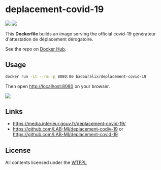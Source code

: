 # deplacement-covid-19

[![](https://images.microbadger.com/badges/version/badouralix/deplacement-covid-19.svg)](https://microbadger.com/images/badouralix/deplacement-covid-19 "Get your own version badge on microbadger.com") [![](https://images.microbadger.com/badges/image/badouralix/deplacement-covid-19.svg)](https://microbadger.com/images/badouralix/deplacement-covid-19 "Get your own image badge on microbadger.com")

This **Dockerfile** builds an image serving the official covid-19 générateur d'attestation de déplacement dérogatoire.

See the repo on [Docker Hub](https://hub.docker.com/r/badouralix/deplacement-covid-19/).

## Usage

```bash
docker run -it --rm -p 8080:80 badouralix/deplacement-covid-19
```

Then open <http://localhost:8080> on your browser.

![](https://user-images.githubusercontent.com/19719047/79073716-5e071200-7ce8-11ea-9208-9267124f2b6a.png)

## Links

- <https://media.interieur.gouv.fr/deplacement-covid-19/>
- <https://github.com/LAB-MI/deplacement-codiv-19> or <https://github.com/LAB-MI/deplacement-covid-19>

## License

All contents licensed under the [WTFPL](https://github.com/badouralix/dockerfiles/blob/master/LICENSE)
